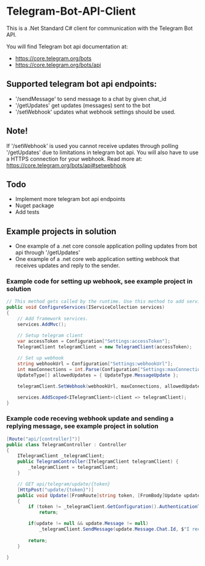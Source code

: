 # Telegram-Bot-API-Client
This is a .Net Standard C# client for communication with the Telegram Bot API.

You will find Telegram bot api documentation at:
* https://core.telegram.org/bots
* https://core.telegram.org/bots/api

## Supported telegram bot api endpoints:
* '/sendMessage' to send message to a chat by given chat_id
* '/getUpdates' get updates (messages) sent to the bot
* '/setWebhook' updates what webhook settings should be used.

## Note!
If '/setWebhook' is used you cannot receive updates through polling '/getUpdates' due to limitations in telegram bot api. You will also have to use a HTTPS connection for your webhook.
Read more at: https://core.telegram.org/bots/api#setwebhook

## Todo
* Implement more telegram bot api endpoints
* Nuget package
* Add tests

## Example projects in solution
* One example of a .net core console application polling updates from bot api through '/getUpdates'
* One example of a .net core web application setting webhook that receives updates and reply to the sender.

### Example code for setting up webhook, see example project in solution
```cs
// This method gets called by the runtime. Use this method to add services to the container.
public void ConfigureServices(IServiceCollection services)
{
    // Add framework services.
    services.AddMvc();

    // Setup telegram client
    var accessToken = Configuration["Settings:accessToken"];
    TelegramClient telegramClient = new TelegramClient(accessToken);
    
    // Set up webhook
    string webhookUrl = Configuration["Settings:webhookUrl"];
    int maxConnections = int.Parse(Configuration["Settings:maxConnections"]);
    UpdateType[] allowedUpdates = { UpdateType.MessageUpdate };

    telegramClient.SetWebhook(webhookUrl, maxConnections, allowedUpdates);

    services.AddScoped<ITelegramClient>(client => telegramClient);
}
```

### Example code receving webhook update and sending a replying message, see example project in solution
```cs
[Route("api/[controller]")]
public class TelegramController : Controller
{
    ITelegramClient _telegramClient;
    public TelegramController(ITelegramClient telegramClient) {
        _telegramClient = telegramClient;
    }

    // GET api/telegram/update/{token}
    [HttpPost("update/{token}")]
    public void Update([FromRoute]string token, [FromBody]Update update)
    {
        if (token != _telegramClient.GetConfiguration().AuthenticationToken)
            return;

        if(update != null && update.Message != null)
            _telegramClient.SendMessage(update.Message.Chat.Id, $"I received your message: \"{update.Message.Text}\"");
        
        return;
    }
    
}
```

